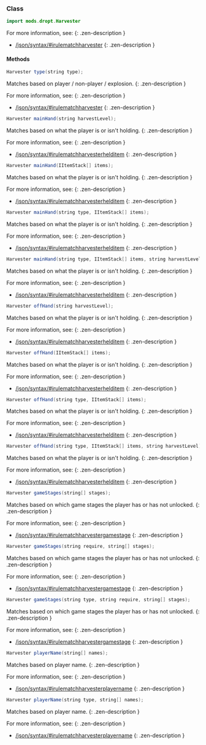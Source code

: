 
### Class

```java
import mods.dropt.Harvester
```

For more information, see:
{: .zen-description }

  * [/json/syntax/#irulematchharvester](/json/syntax/#irulematchharvester)
{: .zen-description }



#### Methods

```java
Harvester type(string type);
```

Matches based on player / non-player / explosion.
{: .zen-description }

For more information, see:
{: .zen-description }

  * [/json/syntax/#irulematchharvester](/json/syntax/#irulematchharvester)
{: .zen-description }


```java
Harvester mainHand(string harvestLevel);
```

Matches based on what the player is or isn't holding.
{: .zen-description }

For more information, see:
{: .zen-description }

  * [/json/syntax/#irulematchharvesterhelditem](/json/syntax/#irulematchharvesterhelditem)
{: .zen-description }


```java
Harvester mainHand(IItemStack[] items);
```

Matches based on what the player is or isn't holding.
{: .zen-description }

For more information, see:
{: .zen-description }

  * [/json/syntax/#irulematchharvesterhelditem](/json/syntax/#irulematchharvesterhelditem)
{: .zen-description }


```java
Harvester mainHand(string type, IItemStack[] items);
```

Matches based on what the player is or isn't holding.
{: .zen-description }

For more information, see:
{: .zen-description }

  * [/json/syntax/#irulematchharvesterhelditem](/json/syntax/#irulematchharvesterhelditem)
{: .zen-description }


```java
Harvester mainHand(string type, IItemStack[] items, string harvestLevel);
```

Matches based on what the player is or isn't holding.
{: .zen-description }

For more information, see:
{: .zen-description }

  * [/json/syntax/#irulematchharvesterhelditem](/json/syntax/#irulematchharvesterhelditem)
{: .zen-description }


```java
Harvester offHand(string harvestLevel);
```

Matches based on what the player is or isn't holding.
{: .zen-description }

For more information, see:
{: .zen-description }

  * [/json/syntax/#irulematchharvesterhelditem](/json/syntax/#irulematchharvesterhelditem)
{: .zen-description }


```java
Harvester offHand(IItemStack[] items);
```

Matches based on what the player is or isn't holding.
{: .zen-description }

For more information, see:
{: .zen-description }

  * [/json/syntax/#irulematchharvesterhelditem](/json/syntax/#irulematchharvesterhelditem)
{: .zen-description }


```java
Harvester offHand(string type, IItemStack[] items);
```

Matches based on what the player is or isn't holding.
{: .zen-description }

For more information, see:
{: .zen-description }

  * [/json/syntax/#irulematchharvesterhelditem](/json/syntax/#irulematchharvesterhelditem)
{: .zen-description }


```java
Harvester offHand(string type, IItemStack[] items, string harvestLevel);
```

Matches based on what the player is or isn't holding.
{: .zen-description }

For more information, see:
{: .zen-description }

  * [/json/syntax/#irulematchharvesterhelditem](/json/syntax/#irulematchharvesterhelditem)
{: .zen-description }


```java
Harvester gameStages(string[] stages);
```

Matches based on which game stages the player has or has not unlocked.
{: .zen-description }

For more information, see:
{: .zen-description }

  * [/json/syntax/#irulematchharvestergamestage](/json/syntax/#irulematchharvestergamestage)
{: .zen-description }


```java
Harvester gameStages(string require, string[] stages);
```

Matches based on which game stages the player has or has not unlocked.
{: .zen-description }

For more information, see:
{: .zen-description }

  * [/json/syntax/#irulematchharvestergamestage](/json/syntax/#irulematchharvestergamestage)
{: .zen-description }


```java
Harvester gameStages(string type, string require, string[] stages);
```

Matches based on which game stages the player has or has not unlocked.
{: .zen-description }

For more information, see:
{: .zen-description }

  * [/json/syntax/#irulematchharvestergamestage](/json/syntax/#irulematchharvestergamestage)
{: .zen-description }


```java
Harvester playerName(string[] names);
```

Matches based on player name.
{: .zen-description }

For more information, see:
{: .zen-description }

  * [/json/syntax/#irulematchharvesterplayername](/json/syntax/#irulematchharvesterplayername)
{: .zen-description }


```java
Harvester playerName(string type, string[] names);
```

Matches based on player name.
{: .zen-description }

For more information, see:
{: .zen-description }

  * [/json/syntax/#irulematchharvesterplayername](/json/syntax/#irulematchharvesterplayername)
{: .zen-description }

